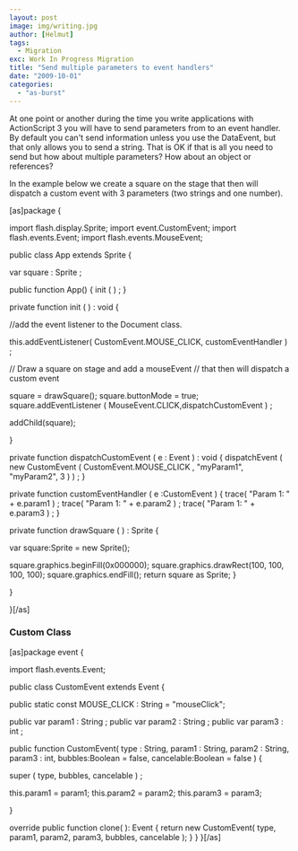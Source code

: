```yaml
---
layout: post
image: img/writing.jpg
author: [Helmut]
tags:
  - Migration
exc: Work In Progress Migration
title: "Send multiple parameters to event handlers"
date: "2009-10-01"
categories: 
  - "as-burst"
---
```


At one point or another during the time you write applications with ActionScript 3 you will have to send parameters from to an event handler. By default you can't send information unless you use the DataEvent, but that only allows you to send a string. That is OK if that is all you need to send but how about multiple parameters? How about an object or references?

In the example below we create a square on the stage that then will dispatch a custom event with 3 parameters (two strings and one number).

\[as\]package {

import flash.display.Sprite; import event.CustomEvent; import flash.events.Event; import flash.events.MouseEvent;

public class App extends Sprite {

var square : Sprite ;

public function App() { init ( ) ; }

private function init ( ) : void {

//add the event listener to the Document class.

this.addEventListener( CustomEvent.MOUSE\_CLICK, customEventHandler ) ;

// Draw a square on stage and add a mouseEvent // that then will dispatch a custom event

square = drawSquare(); square.buttonMode = true; square.addEventListener ( MouseEvent.CLICK,dispatchCustomEvent ) ;

addChild(square);

}

private function dispatchCustomEvent ( e : Event ) : void { dispatchEvent ( new CustomEvent ( CustomEvent.MOUSE\_CLICK , "myParam1", "myParam2", 3 ) ) ; }

private function customEventHandler ( e :CustomEvent ) { trace( "Param 1: " + e.param1 ) ; trace( "Param 1: " + e.param2 ) ; trace( "Param 1: " + e.param3 ) ; }

private function drawSquare ( ) : Sprite {

var square:Sprite = new Sprite();

square.graphics.beginFill(0x000000); square.graphics.drawRect(100, 100, 100, 100); square.graphics.endFill(); return square as Sprite; }

}

}\[/as\]

### Custom Class

\[as\]package event {

import flash.events.Event;

public class CustomEvent extends Event {

public static const MOUSE\_CLICK : String = "mouseClick";

public var param1 : String ; public var param2 : String ; public var param3 : int ;

public function CustomEvent( type : String, param1 : String, param2 : String, param3 : int, bubbles:Boolean = false, cancelable:Boolean = false ) {

super ( type, bubbles, cancelable ) ;

this.param1 = param1; this.param2 = param2; this.param3 = param3;

}

override public function clone( ): Event { return new CustomEvent( type, param1, param2, param3, bubbles, cancelable ); } } }\[/as\]
